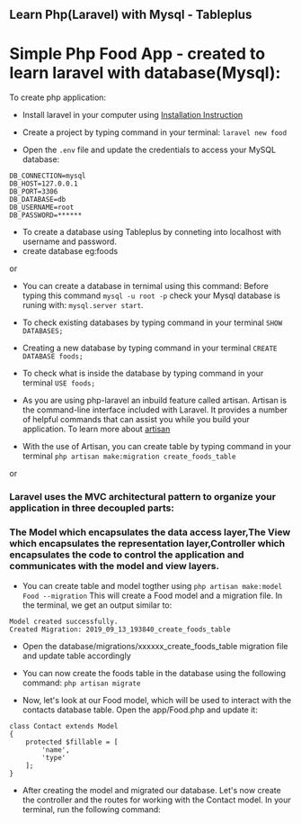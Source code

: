 ## Learn Php(Laravel) with Mysql - Tableplus

# Simple Php Food App - created to learn laravel with database(Mysql):

To create php application:

- Install laravel in your computer using [Installation Instruction](https://laravel.com/docs/5.8/installation)

- Create a project by typing command in your terminal: `laravel new food`

- Open the `.env` file and update the credentials to access your MySQL database:

```
DB_CONNECTION=mysql
DB_HOST=127.0.0.1
DB_PORT=3306
DB_DATABASE=db
DB_USERNAME=root
DB_PASSWORD=******
```

- To create a database using Tableplus by conneting into localhost with username and password.
- create database eg:foods

or
- You can create a database in ternimal using this command:
Before typing this command `mysql -u root -p` check your Mysql database is runing with: `mysql.server start`.

- To check existing databases by typing command in your terminal `SHOW DATABASES;`

- Creating a new database by typing command in your terminal `CREATE DATABASE foods;`

- To check what is inside the database by typing command in your terminal `USE foods;`

- As you are using php-laravel an inbuild feature called artisan. Artisan is the command-line interface included with Laravel. It provides a number of helpful commands that can assist you while you build your application. To learn more about [artisan](https://laravel.com/docs/5.8/artisan)

- With the use of Artisan, you can create table by typing command in your terminal `php artisan make:migration create_foods_table`

or

### Laravel uses the MVC architectural pattern to organize your application in three decoupled parts:

### The Model which encapsulates the data access layer,The View which encapsulates the representation layer,Controller which encapsulates the code to control the application and communicates with the model and view layers.

- You can create table and model togther using `php artisan make:model Food --migration` This will create a Food model and a migration file. In the terminal, we get an output similar to:

```
Model created successfully.
Created Migration: 2019_09_13_193840_create_foods_table
```

- Open the database/migrations/xxxxxx_create_foods_table migration file and update table accordingly

- You can now create the foods table in the database using the following command: `php artisan migrate`

- Now, let's look at our Food model, which will be used to interact with the contacts database table. Open the app/Food.php and update it:

```
class Contact extends Model
{
    protected $fillable = [
        'name',
        'type'
    ];
}
```

- After creating the model and migrated our database. Let's now create the controller and the routes for working with the Contact model. In your terminal, run the following command:







